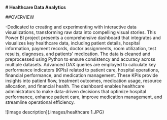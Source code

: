 **# Healthcare Data Analytics**

##OVERVIEW

-Dedicated to creating and experimenting with interactive data visualizations, transforming raw data into compelling visual stories.
This Power BI project presents a comprehensive dashboard that integrates and visualizes key healthcare data, including patient details, hospital information, payment records, doctor assignments, room utilization, test results, diagnoses, and patients' medication. The data is cleaned and preprocessed using Python to ensure consistency and accuracy across multiple datasets. Advanced DAX queries are employed to calculate key performance indicators (KPIs) related to patient care, hospital operations, financial performance, and medication management. These KPIs provide insights into patient flow, treatment outcomes, medication usage, resource allocation, and financial health. The dashboard enables healthcare administrators to make data-driven decisions that optimize hospital performance, enhance patient care, improve medication management, and streamline operational efficiency.

![Image description](.images/healthcare 1.JPG)

